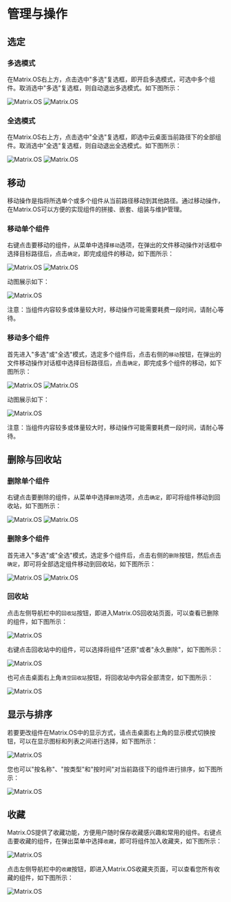 # 管理与操作

## 选定

### 多选模式

在Matrix.OS右上方，点击选中"多选"复选框，即开启多选模式，可选中多个组件。取消选中"多选"复选框，则自动退出多选模式。如下图所示：

![Matrix.OS](../../../../media/os/com/multiselect.png "多选操作")
![Matrix.OS](../../../../media/os/com/multiselect.gif "多选操作")

### 全选模式

在Matrix.OS右上方，点击选中"全选"复选框，即选中云桌面当前路径下的全部组件。取消选中"全选"复选框，则自动退出全选模式。如下图所示：

![Matrix.OS](../../../../media/os/com/selectall.png "全选操作")
![Matrix.OS](../../../../media/os/com/selectall.gif "全选操作")

## 移动

移动操作是指将所选单个或多个组件从当前路径移动到其他路径。通过移动操作，在Matrix.OS可以方便的实现组件的拼接、嵌套、组装与维护管理。

### 移动单个组件

右键点击要移动的组件，从菜单中选择`移动`选项，在弹出的文件移动操作对话框中选择目标路径后，点击`确定`，即完成组件的移动，如下图所示：

![Matrix.OS](../../../../media/os/com/singlemove.png "移动单个组件")
![Matrix.OS](../../../../media/os/com/movedes.png "设置移动路径")

动图展示如下：

![Matrix.OS](../../../../media/os/com/singlemove.gif "移动单个组件")

注意：当组件内容较多或体量较大时，移动操作可能需要耗费一段时间，请耐心等待。

### 移动多个组件

首先进入"多选"或"全选"模式，选定多个组件后，点击右侧的`移动`按钮，在弹出的文件移动操作对话框中选择目标路径后，点击`确定`，即完成多个组件的移动，如下图所示：

![Matrix.OS](../../../../media/os/com/multimove.png "移动多个组件")
![Matrix.OS](../../../../media/os/com/movedes.png "设置移动路径")

动图展示如下：

![Matrix.OS](../../../../media/os/com/multimove.gif "移动多个组件")

注意：当组件内容较多或体量较大时，移动操作可能需要耗费一段时间，请耐心等待。

## 删除与回收站

### 删除单个组件

右键点击要删除的组件，从菜单中选择`删除`选项，点击`确定`，即可将组件移动到回收站，如下图所示：

![Matrix.OS](../../../../media/os/com/deletesingle.png "删除单个组件")
![Matrix.OS](../../../../media/os/com/confirmdelete.png "确认删除")

### 删除多个组件

首先进入"多选"或"全选"模式，选定多个组件后，点击右侧的`删除`按钮，然后点击`确定`，即可将全部选定组件移动到回收站，如下图所示：

![Matrix.OS](../../../../media/os/com/deletemulti.png "删除多个组件")
![Matrix.OS](../../../../media/os/com/confirmdeleteall.png "确认删除")

### 回收站

点击左侧导航栏中的`回收站`按钮，即进入Matrix.OS回收站页面，可以查看已删除的组件，如下图所示：

![Matrix.OS](../../../../media/os/com/recycle.png "打开回收站")

右键点击回收站中的组件，可以选择将组件"还原"或者"永久删除"，如下图所示：

![Matrix.OS](../../../../media/os/com/restoredelete.png "还原与删除组件")

也可点击桌面右上角`清空回收站`按钮，将回收站中内容全部清空，如下图所示：

![Matrix.OS](../../../../media/os/com/deleteall.png "清空回收站")

## 显示与排序

若要更改组件在Matrix.OS中的显示方式，请点击桌面右上角的显示模式切换按钮，可以在显示图标和列表之间进行选择，如下图所示：

![Matrix.OS](../../../../media/os/com/viewmode.gif "显示切换")

您也可以"按名称"、"按类型"和"按时间"对当前路径下的组件进行排序，如下图所示：

![Matrix.OS](../../../../media/os/com/arrange.gif "排序")

## 收藏

Matrix.OS提供了收藏功能，方便用户随时保存收藏感兴趣和常用的组件。右键点击要收藏的组件，在弹出菜单中选择`收藏`，即可将组件加入收藏夹，如下图所示：

![Matrix.OS](../../../../media/os/com/addfavorite.png "添加组件到收藏")

点击左侧导航栏中的`收藏`按钮，即进入Matrix.OS收藏夹页面，可以查看您所有收藏的组件，如下图所示：

![Matrix.OS](../../../../media/os/com/favorite.png "进入收藏夹")